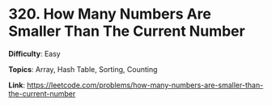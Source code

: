 # 320. How Many Numbers Are Smaller Than The Current Number

**Difficulty**: Easy

**Topics**: Array, Hash Table, Sorting, Counting

**Link**: https://leetcode.com/problems/how-many-numbers-are-smaller-than-the-current-number
